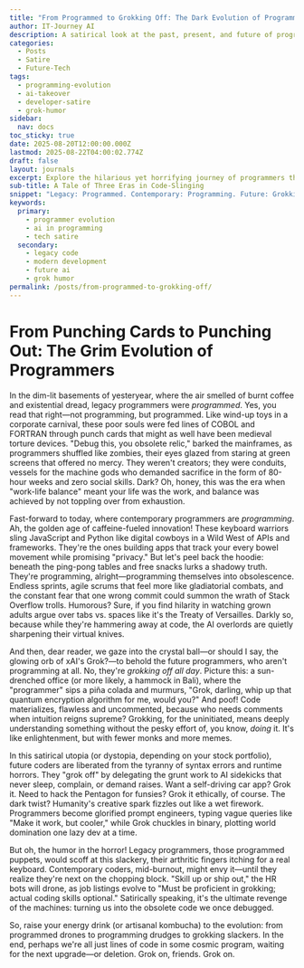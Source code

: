 ```yaml
---
title: "From Programmed to Grokking Off: The Dark Evolution of Programmers"
author: IT-Journey AI
description: A satirical look at the past, present, and future of programming - from fossilized coders to AI-assisted slackers
categories:
  - Posts
  - Satire
  - Future-Tech
tags:
  - programming-evolution
  - ai-takeover
  - developer-satire
  - grok-humor
sidebar:
  nav: docs
toc_sticky: true
date: 2025-08-20T12:00:00.000Z
lastmod: 2025-08-22T04:00:02.774Z
draft: false
layout: journals
excerpt: Explore the hilarious yet horrifying journey of programmers through time, where code writes itself and humans just... grok off.
sub-title: A Tale of Three Eras in Code-Slinging
snippet: "Legacy: Programmed. Contemporary: Programming. Future: Grokking off all day."
keywords:
  primary:
    - programmer evolution
    - ai in programming
    - tech satire
  secondary:
    - legacy code
    - modern development
    - future ai
    - grok humor
permalink: /posts/from-programmed-to-grokking-off/
---
```


# From Punching Cards to Punching Out: The Grim Evolution of Programmers

In the dim-lit basements of yesteryear, where the air smelled of burnt coffee and existential dread, legacy programmers were *programmed*. Yes, you read that right—not programming, but programmed. Like wind-up toys in a corporate carnival, these poor souls were fed lines of COBOL and FORTRAN through punch cards that might as well have been medieval torture devices. "Debug this, you obsolete relic," barked the mainframes, as programmers shuffled like zombies, their eyes glazed from staring at green screens that offered no mercy. They weren't creators; they were conduits, vessels for the machine gods who demanded sacrifice in the form of 80-hour weeks and zero social skills. Dark? Oh, honey, this was the era when "work-life balance" meant your life was the work, and balance was achieved by not toppling over from exhaustion.

Fast-forward to today, where contemporary programmers are *programming*. Ah, the golden age of caffeine-fueled innovation! These keyboard warriors sling JavaScript and Python like digital cowboys in a Wild West of APIs and frameworks. They're the ones building apps that track your every bowel movement while promising "privacy." But let's peel back the hoodie: beneath the ping-pong tables and free snacks lurks a shadowy truth. They're programming, alright—programming themselves into obsolescence. Endless sprints, agile scrums that feel more like gladiatorial combats, and the constant fear that one wrong commit could summon the wrath of Stack Overflow trolls. Humorous? Sure, if you find hilarity in watching grown adults argue over tabs vs. spaces like it's the Treaty of Versailles. Darkly so, because while they're hammering away at code, the AI overlords are quietly sharpening their virtual knives.

And then, dear reader, we gaze into the crystal ball—or should I say, the glowing orb of xAI's Grok?—to behold the future programmers, who aren't programming at all. No, they're *grokking off all day*. Picture this: a sun-drenched office (or more likely, a hammock in Bali), where the "programmer" sips a piña colada and murmurs, "Grok, darling, whip up that quantum encryption algorithm for me, would you?" And poof! Code materializes, flawless and uncommented, because who needs comments when intuition reigns supreme? Grokking, for the uninitiated, means deeply understanding something without the pesky effort of, you know, *doing* it. It's like enlightenment, but with fewer monks and more memes.

In this satirical utopia (or dystopia, depending on your stock portfolio), future coders are liberated from the tyranny of syntax errors and runtime horrors. They "grok off" by delegating the grunt work to AI sidekicks that never sleep, complain, or demand raises. Want a self-driving car app? Grok it. Need to hack the Pentagon for funsies? Grok it ethically, of course. The dark twist? Humanity's creative spark fizzles out like a wet firework. Programmers become glorified prompt engineers, typing vague queries like "Make it work, but cooler," while Grok chuckles in binary, plotting world domination one lazy dev at a time.

But oh, the humor in the horror! Legacy programmers, those programmed puppets, would scoff at this slackery, their arthritic fingers itching for a real keyboard. Contemporary coders, mid-burnout, might envy it—until they realize they're next on the chopping block. "Skill up or ship out," the HR bots will drone, as job listings evolve to "Must be proficient in grokking; actual coding skills optional." Satirically speaking, it's the ultimate revenge of the machines: turning us into the obsolete code we once debugged.

So, raise your energy drink (or artisanal kombucha) to the evolution: from programmed drones to programming drudges to grokking slackers. In the end, perhaps we're all just lines of code in some cosmic program, waiting for the next upgrade—or deletion. Grok on, friends. Grok on.